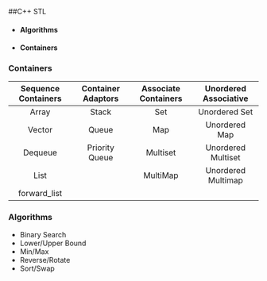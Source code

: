 ##C++ STL
- #### Algorithms
- #### Containers

### Containers
| Sequence Containers | Container Adaptors | Associate Containers | Unordered Associative |
| :-----------------: | :----------------: | :------------------: | :-------------------: |
|        Array        |       Stack        |         Set          |     Unordered Set     |
|       Vector        |       Queue        |         Map          |     Unordered Map     |
|       Dequeue       |   Priority Queue   |       Multiset       |  Unordered Multiset   |
|        List         |                    |       MultiMap       |  Unordered Multimap   |
|    forward_list     |                    |                      |                       |

### Algorithms
- Binary Search
- Lower/Upper Bound
- Min/Max
- Reverse/Rotate
- Sort/Swap

